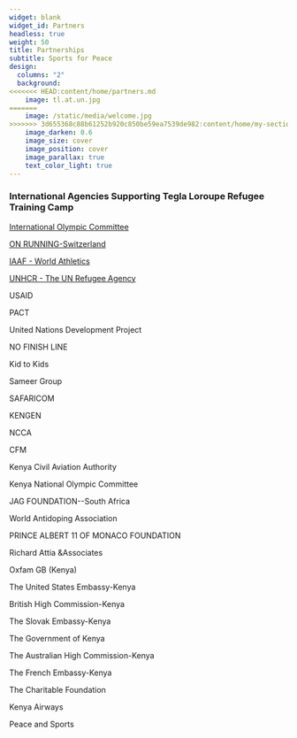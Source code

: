 ```yaml
---
widget: blank
widget_id: Partners
headless: true
weight: 50
title: Partnerships
subtitle: Sports for Peace
design:
  columns: "2"
  background:
<<<<<<< HEAD:content/home/partners.md
    image: tl.at.un.jpg
=======
    image: /static/media/welcome.jpg
>>>>>>> 3d655368c88b61252b920c850be59ea7539de982:content/home/my-section.md
    image_darken: 0.6
    image_size: cover
    image_position: cover
    image_parallax: true
    text_color_light: true
---
```

### International Agencies Supporting Tegla Loroupe Refugee Training Camp

[International Olympic Committee](https://www.olympic.org/the-ioc)

[ON RUNNING-Switzerland](https://www.on-running.com/en-us/)

[IAAF - World Athletics](https://www.worldathletics.org/home)

[UNHCR - The UN Refugee Agency](https://www.unhcr.org/en-us/)

USAID

PACT

United Nations Development Project

NO FINISH LINE

Kid to Kids

Sameer Group

SAFARICOM

KENGEN

NCCA

CFM

Kenya Civil Aviation Authority

Kenya National Olympic Committee

JAG FOUNDATION--South Africa

World Antidoping Association

PRINCE ALBERT 11 OF MONACO FOUNDATION

Richard Attia &Associates

Oxfam GB (Kenya)

The United States Embassy-Kenya

British High Commission-Kenya

The Slovak Embassy-Kenya

The Government of Kenya

The Australian High Commission-Kenya

The French Embassy-Kenya

The Charitable Foundation

Kenya Airways

Peace and Sports
